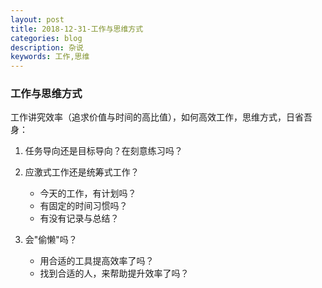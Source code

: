 ```yaml
---
layout: post
title: 2018-12-31-工作与思维方式
categories: blog
description: 杂说
keywords: 工作,思维
---
```


### 工作与思维方式
工作讲究效率（追求价值与时间的高比值），如何高效工作，思维方式，日省吾身：

1. 任务导向还是目标导向？在刻意练习吗？

2. 应激式工作还是统筹式工作？
    * 今天的工作，有计划吗？
    * 有固定的时间习惯吗？
    * 有没有记录与总结？
    
3. 会"偷懒"吗？
    * 用合适的工具提高效率了吗？
    * 找到合适的人，来帮助提升效率了吗？ 